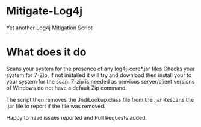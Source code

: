 # Mitigate-Log4j
Yet another Log4j Mitigation Script

# What does it do
Scans your system for the presence of any log4j-core*.jar files
Checks your system for 7-Zip, if not installed it will try and download then install your to your system for the scan.
7-zip is needed as previous server/client versions of Windows do not have a default Zip command.

The script then removes the JndiLookup.class file from the .jar
Rescans the .jar file to report if the file was removed.

Happy to have issues reported and Pull Requests added.
